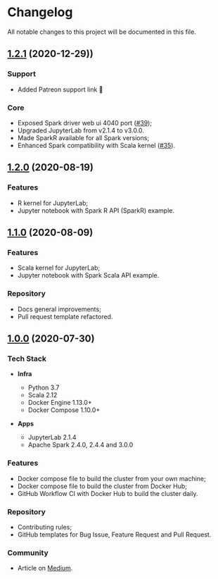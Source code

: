# Changelog

All notable changes to this project will be documented in this file.

## [1.2.1](https://github.com/andre-marcos-perez/spark-standalone-cluster-on-docker/releases/tag/v1.2.1) (2020-12-29))

### Support

 - Added Patreon support link :sparkling_heart:

### Core

 - Exposed Spark driver web ui 4040 port ([#39](https://github.com/cluster-apps-on-docker/spark-standalone-cluster-on-docker/issues/39));
 - Upgraded JupyterLab from v2.1.4 to v3.0.0.
 - Made SparkR available for all Spark versions;
 - Enhanced Spark compatibility with Scala kernel ([#35](https://github.com/cluster-apps-on-docker/spark-standalone-cluster-on-docker/issues/35)).
 
## [1.2.0](https://github.com/andre-marcos-perez/spark-standalone-cluster-on-docker/releases/tag/v1.2.0) (2020-08-19)

### Features

 - R kernel for JupyterLab;
 - Jupyter notebook with Spark R API (SparkR) example.

## [1.1.0](https://github.com/andre-marcos-perez/spark-standalone-cluster-on-docker/releases/tag/v1.1.0) (2020-08-09)

### Features

 - Scala kernel for JupyterLab;
 - Jupyter notebook with Spark Scala API example.

### Repository

 - Docs general improvements;
 - Pull request template refactored.

## [1.0.0](https://github.com/andre-marcos-perez/spark-standalone-cluster-on-docker/releases/tag/v1.0.0) (2020-07-30)

### Tech Stack

 - **Infra**
   - Python 3.7
   - Scala 2.12
   - Docker Engine 1.13.0+
   - Docker Compose 1.10.0+

 - **Apps**
   - JupyterLab 2.1.4
   - Apache Spark 2.4.0, 2.4.4 and 3.0.0

### Features

 - Docker compose file to build the cluster from your own machine;
 - Docker compose file to build the cluster from Docker Hub;
 - GitHub Workflow CI with Docker Hub to build the cluster daily.

### Repository

- Contributing rules;
- GitHub templates for Bug Issue, Feature Request and Pull Request.

### Community

 - Article on [Medium](https://towardsdatascience.com/apache-spark-cluster-on-docker-ft-a-juyterlab-interface-418383c95445).